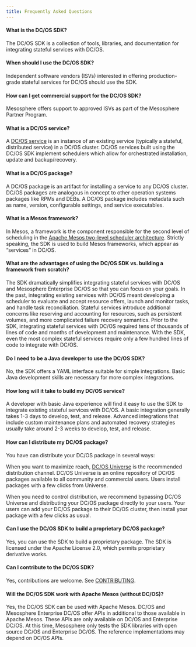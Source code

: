 ```yaml
---
title: Frequently Asked Questions
---
```


#### __What is the DC/OS SDK?__

  The DC/OS SDK is a collection of tools, libraries, and documentation for integrating stateful services with DC/OS.

#### __When should I use the DC/OS SDK?__

  Independent software vendors (ISVs) interested in offering production-grade stateful services for DC/OS should use the SDK.

#### __How can I get commercial support for the DC/OS SDK?__

  Mesosphere offers support to approved ISVs as part of the Mesosphere Partner Program.

#### __What is a DC/OS service?__

  A [DC/OS service](https://dcos.io/docs/latest/overview/concepts/#dcos-service) is an instance of an existing service (typically a stateful, distributed service) in a DC/OS cluster. DC/OS services built using the DC/OS SDK implement schedulers which allow for orchestrated installation, update and backup/recovery.

#### __What is a DC/OS package?__

  A DC/OS package is an artifact for installing a service to any DC/OS cluster. DC/OS packages are analogous in concept to other operation systems packages like RPMs and DEBs. A DC/OS package includes metadata such as name, version, configurable settings, and service executables.

#### __What is a Mesos framework?__

  In Mesos, a framework is the component responsible for the second level of scheduling in the [Apache Mesos two-level scheduler architecture](http://mesos.apache.org/documentation/latest/architecture/). Strictly speaking, the SDK is used to build Mesos frameworks, which appear as “services” in DC/OS.

#### __What are the advantages of using the DC/OS SDK vs. building a framework from scratch?__

  The SDK dramatically simplifies integrating stateful services with DC/OS and Mesosphere Enterprise DC/OS so that you can focus on your goals. In the past, integrating existing services with DC/OS meant developing a scheduler to evaluate and accept resource offers, launch and monitor tasks, and handle task reconciliation. Stateful services introduce additional concerns like reserving and accounting for resources, such as persistent volumes, and more complicated failure recovery semantics. Prior to the SDK, integrating stateful services with DC/OS required tens of thousands of lines of code and months of development and maintenance. With the SDK, even the most complex stateful services require only a few hundred lines of code to integrate with DC/OS.

#### __Do I need to be a Java developer to use the DC/OS SDK?__

  No, the SDK offers a YAML interface suitable for simple integrations. Basic Java development skills are necessary for more complex integrations.

#### __How long will it take to build my DC/OS service?__

  A developer with basic Java experience will find it easy to use the SDK to integrate existing stateful services with DC/OS. A basic integration generally takes 1-3 days to develop, test, and release. Advanced integrations that include custom maintenance plans and automated recovery strategies usually take around 2-3 weeks to develop, test, and release.

#### __How can I distribute my DC/OS package?__

  You have can distribute your DC/OS package in several ways:

  When you want to maximize reach, [DC/OS Universe](https://github.com/mesosphere/Universe) is the recommended distribution channel. DC/OS Universe is an online repository of DC/OS packages available to all community and commercial users. Users install packages with a few clicks from Universe.

  When you need to control distribution, we recommend bypassing DC/OS Universe and distributing your DC/OS package directly to your users. Your users can add your DC/OS package to their DC/OS cluster, then install your package with a few clicks as usual.

#### __Can I use the DC/OS SDK to build a proprietary DC/OS package?__

  Yes, you can use the SDK to build a proprietary package. The SDK is licensed under the Apache License 2.0, which permits proprietary derivative works.

#### __Can I contribute to the DC/OS SDK?__

  Yes, contributions are welcome. See [CONTRIBUTING](CONTRIBUTING.md).

#### __Will the DC/OS SDK work with Apache Mesos (without DC/OS)?__

  Yes, the DC/OS SDK can be used with Apache Mesos. DC/OS and Mesosphere Enterprise DC/OS offer APIs in additional to those available in Apache Mesos. These APIs are only available on DC/OS and Enterprise DC/OS. At this time, Mesosphere only tests the SDK libraries with open source DC/OS and Enterprise DC/OS. The reference implementations may depend on DC/OS APIs.
